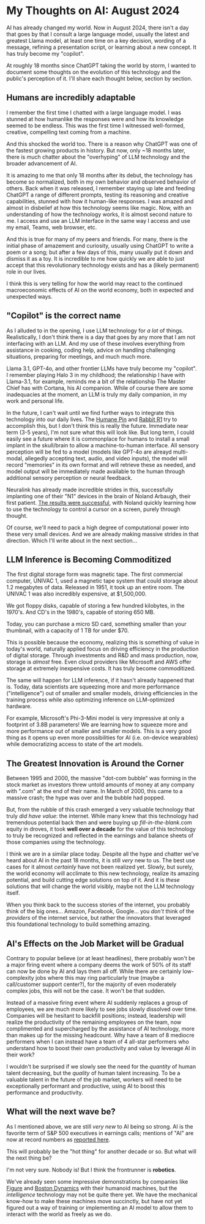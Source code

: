 # My Thoughts on AI: August 2024
AI has already changed my world. Now in August 2024, there isn't a day that goes by that I consult a large language model, usually the latest and greatest Llama model, at least one time on a key decision, wording of a message, refining a presentation script, or learning about a new concept. It has truly become my "copilot". 

At roughly 18 months since ChatGPT taking the world by storm, I wanted to document some thoughts on the evolution of this technology and the public's perception of it. I'll share each thought below, section by section.

## Humans are incredibly adaptable
I remember the first time I chatted with a large language model. I was stunned at how humanlike the responses were and how its knowledge seemed to be endless. This was the first time I witnessed well-formed, creative, compelling text coming from a machine. 

And this shocked the world too. There is a reason why ChatGPT was one of the fastest growing products in history. But now, only ~18 months later, there is much chatter about the "overhyping" of LLM technology and the broader advancement of AI. 

It is amazing to me that only 18 months after its debut, the technology has become so normalized, both in my own behavior and observed behavior of others. Back when it was released, I remember staying up late and feeding ChatGPT a range of different prompts, testing its reasoning and creative capabilities, stunned with how it human-like responses. I was amazed and almost in disbelief at how this technology seems like magic. Now, with an understanding of how the technology works, it is almost second nature to me. I access and use an LLM interface in the same way I access and use my email, Teams, web browser, etc.

And this is true for many of my peers and friends. For many, there is the initial phase of amazement and curiosity, usually using ChatGPT to write a poem or a song; but after a few days of this, many usually put it down and dismiss it as a toy. It is incredible to me how quickly we are able to just accept that this revolutionary technology exists and has a (likely permanent) role in our lives. 

I think this is very telling for how the world may react to the continued macroeconomic effects of AI on the world economy, both in expected and unexpected ways.

## "Copilot" is the correct name
As I alluded to in the opening, I use LLM technology for *a lot* of things. Realistically, I don't think there is a day that goes by any more that I am not interfacing with an LLM. And my use of these involves everything from assistance in cooking, coding help, advice on handling challenging situations, preparing for meetings, and much much more.

Llama 3.1, GPT-4o, and other frontier LLMs have truly become my "copilot". I remember playing Halo 3 in my childhood; the relationship I have with Llama-3.1, for example, reminds me a bit of the relationship The Master Chief has with Cortana, his AI companion. While of course there are some inadequacies at the moment, an LLM is truly my daily companion, in my work and personal life. 

In the future, I can't wait until we find further ways to integrate this technology into our daily lives. The [Humane Pin](https://humane.com/) and [Rabbit R1](https://www.rabbit.tech/) try to accomplish this, but I don't think this is really the future. Immediate near term (3-5 years), I'm not sure what this will look like. But long term, I could easily see a future where it is commonplace for humans to install a small implant in the skull/brain to allow a machine-to-human interface. All sensory perception will be fed to a model (models like GPT-4o are alreayd multi-modal, allegedly accepting text, audio, and video inputs), the model will record "memories" in its own format and will retrieve these as needed, and model output will be immediately made available to the human through additional sensory perception or neural feedback.

Neuralink has already made incredible strides in this, successfully implanting one of their "N1" devices in the brain of Noland Arbaugh, their first patient. [The results were successful](https://neuralink.com/blog/prime-study-progress-update/), with Noland quickly learning how to use the technology to control a cursor on a screen, purely through thought.

Of course, we'll need to pack a high degree of computational power into these very small devices. And we are already making massive strides in that direction. Which I'll write about in the next section...

## LLM Inference is Becoming Commoditized
The first digital storage form was magnetic tape. The first commercial computer, UNIVAC 1, used a magnetic tape system that could storage about 1.2 megabytes of data. Released in 1951, it took up an entire room. The UNIVAC 1 was also incredibly expensive, at $1,500,000.

We got floppy disks, capable of storing a few hundred kilobytes, in the 1970's. And CD's in the 1980's, capable of storing 650 MB.

Today, you can purchase a micro SD card, something smaller than your thumbnail, with a capacity of 1 TB for under $70.

This is possible because the economy, realizing this is something of value in today's world, naturally applied focus on driving efficiency in the production of digital storage. Through investments and R&D and mass production, now, storage is *almost* free. Even cloud providers like Microsoft and AWS offer storage at extremely inexpensive costs. It has truly become commoditized.

The same will happen for LLM inference, if it hasn't already happened that is. Today, data scientists are squeezing more and more performance ("intelligence") out of smaller and smaller models, driving efficiencies in the training process while also optimizing inference on LLM-optimized hardware. 

For example, Microsoft's Phi-3-Mini model is very impressive at only a footprint of 3.8B parameters! We are learning how to squeeze more and more performance out of smaller and smaller models. This is a very good thing as it opens up even more possibilities for AI (i.e. on-device wearables) while democratizing access to state of the art models.

## The Greatest Innovation is Around the Corner
Between 1995 and 2000, the massive "dot-com bubble" was forming in the stock market as investors threw untold amounts of money at any company with ".com" at the end of their name. In March of 2000, this came to a massive crash; the hype was over and the bubble had popped.

But, from the rubble of this crash emerged a very valuable technology that truly *did have value*: the internet. While many knew that this technology had tremendous potential back then and were buying up *fill-in-the-blank*.com equity in droves, it took **well over a decade** for the value of this technology to truly be recognized and reflected in the earnings and balance sheets of those companies *using* the technology.

I think we are in a similar place today. Despite all the hype and chatter we've heard about AI in the past 18 months, it is still *very* new to us. The best use cases for it almost *certainly* have not been realized yet. Slowly, but surely, the world economy will acclimate to this new technology, realize its amazing potential, and build cutting edge solutions on top of it. And it is *these* solutions that will change the world visibly, maybe not the LLM technology itself.

When you think back to the success stories of the internet, you probably think of the big ones... Amazon, Facebook, Google... you *don't* think of the *providers* of the internet service, but rather the innovators that leveraged this foundational technology to build something amazing.

## AI's Effects on the Job Market will be Gradual
Contrary to popular believe (or at least headlines), there probably won't be a major firing event where a company deems the work of 50% of its staff can now be done by AI and lays them all off. While there are certainly low-complexity jobs where this may ring particularly true (maybe a call/customer support center?), for the majority of even moderately complex jobs, this will not be the case. It won't be that sudden.

Instead of a massive firing event where AI suddenly replaces a group of employees, we are much more likely to see jobs slowly dissolved over time. Companies will be hesitant to backfill positions; instead, leadership will realize the productivity of the remaining employees on the team, now complimented and supercharged by the assistance of AI technology, more than makes up for the missing headcount. Why have a team of 8 mediocre performers when I can instead have a team of 4 all-star performers who understand how to boost their own productivity and value by leverage AI in their work?

I wouldn't be surprised if we slowly see the need for the *quantity* of human talent decreasing, but the *quality* of human talent increasing. To be a valuable talent in the future of the job market, workers will need to be exceptionally performant and productive, using AI to boost this performance and productivity.


## What will the next wave be? 
As I mentioned above, we are still *very new* to AI being so strong. AI is the favorite term of S&P 500 executives in earnings calls; mentions of "AI" are now at record numbers as [reported here](https://insight.factset.com/highest-number-of-sp-500-companies-citing-ai-on-earnings-calls-over-past-10-years). 

This will probably be the "hot thing" for another decade or so. But what will the next thing be?

I'm not very sure. Nobody is! But I think the frontrunner is **robotics**.

We've already seen some impressive demonstrations by companies like [Figure](https://www.figure.ai/) and [Boston Dynamics](https://bostondynamics.com/atlas/) with their humanoid machines, but the *intelligence* technology may not be quite there yet. We have the mechanical know-how to make these machines move succinctly, but have not yet figured out a way of training or implementing an AI model to allow them to interact with the world as freely as we do.